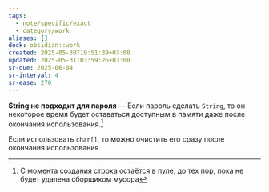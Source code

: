 ```yaml
---
tags:
  - note/specific/exact
  - category/work
aliases: []
deck: obsidian::work
created: 2025-05-30T19:51:39+03:00
updated: 2025-05-31T03:59:26+03:00
sr-due: 2025-06-04
sr-interval: 4
sr-ease: 270
---
```


**String не подходит для пароля**
—
Если пароль сделать `String`, то он некоторое время будет оставаться доступным в памяти даже после окончания использования.[^1]

Если использовать `char[]`, то можно очистить его сразу после окончания использования.

[^1]: С момента создания строка остаётся в пуле, до тех пор, пока не будет удалена сборщиком мусора
